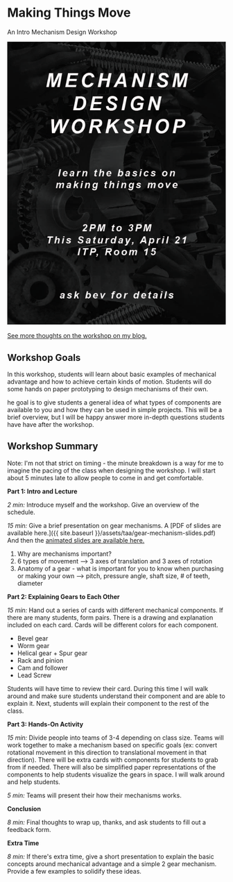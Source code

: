 # Making Things Move
An Intro Mechanism Design Workshop

![my poster](img/bevposter.jpg)

[See more thoughts on the workshop on my blog.](http://itp.beverlychou.com/making-things-move-final-workshop/)

## Workshop Goals

In this workshop, students will learn about basic examples of mechanical advantage and how to achieve certain kinds of motion. Students will do some hands on paper prototyping to design mechanisms of their own.

he goal is to give students a general idea of what types of components are available to you and how they can be used in simple projects. This will be a brief overview, but I will be happy answer more in-depth questions students have have after the workshop.

## Workshop Summary

Note: I'm not that strict on timing - the minute breakdown is a way for me to imagine the pacing of the class when designing the workshop. I will start about 5 minutes late to allow people to come in and get comfortable.

**Part 1: Intro and Lecture**

_2 min:_ Introduce myself and the workshop. Give an overview of the schedule.

_15 min:_  Give a brief presentation on gear mechanisms. A [PDF of slides are available here.]({{ site.baseurl }}/assets/taa/gear-mechanism-slides.pdf) And then the [animated slides are available here.](https://docs.google.com/presentation/d/1lMmTcKCESPAyK5c3PL4g-5efqZzF-CwG5gpinp5aOLw/edit?usp=sharing)

1. Why are mechanisms important?
2. 6 types of movement --> 3 axes of translation and 3 axes of rotation
3. Anatomy of a gear - what is important for you to know when purchasing or making your own --> pitch, pressure angle, shaft size, # of teeth, diameter

**Part 2: Explaining Gears to Each Other**

_15 min:_ Hand out a series of cards with different mechanical components. If there are many students, form pairs. There is a drawing and explanation included on each card. Cards will be different colors for each component.

* Bevel gear
* Worm gear
* Helical gear + Spur gear
* Rack and pinion
* Cam and follower
* Lead Screw

Students will have time to review their card. During this time I will walk around and make sure students understand their component and are able to explain it. Next, students will explain their component to the rest of the class.

**Part 3: Hands-On Activity**

_15 min:_ Divide people into teams of 3-4 depending on class size. Teams will work together to make a mechanism based on specific goals (ex: convert rotational movement in this direction to translational movement in that direction). There will be extra cards with components for students to grab from if needed. There will also be simplified paper representations of the components to help students visualize the gears in space. I will walk around and help students.

_5 min:_ Teams will present their how their mechanisms works.

**Conclusion**

_8 min:_ Final thoughts to wrap up, thanks, and ask students to fill out a feedback form.

**Extra Time**

_8 min:_ If there's extra time, give a short presentation to explain the basic concepts around mechanical advantage and a simple 2 gear mechanism. Provide a few examples to solidify these ideas.
